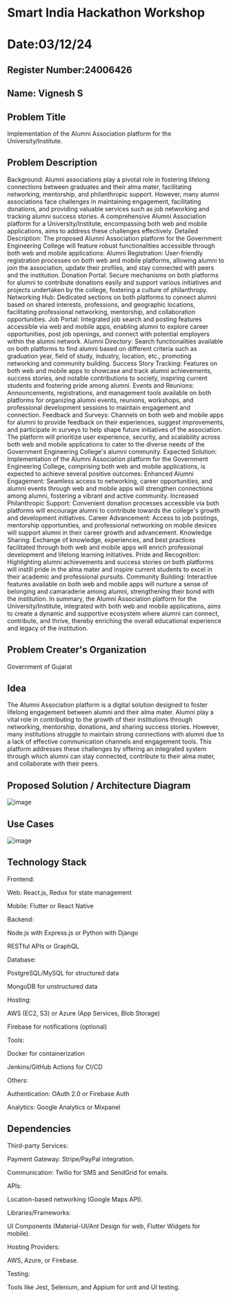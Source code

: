 # Smart India Hackathon Workshop
# Date:03/12/24
## Register Number:24006426
## Name: Vignesh S
## Problem Title
Implementation of the Alumni Association platform for the University/Institute.
## Problem Description
Background: Alumni associations play a pivotal role in fostering lifelong connections between graduates and their alma mater, facilitating networking, mentorship, and philanthropic support. However, many alumni associations face challenges in maintaining engagement, facilitating donations, and providing valuable services such as job networking and tracking alumni success stories. A comprehensive Alumni Association platform for a University/Institute, encompassing both web and mobile applications, aims to address these challenges effectively. Detailed Description: The proposed Alumni Association platform for the Government Engineering College will feature robust functionalities accessible through both web and mobile applications: Alumni Registration: User-friendly registration processes on both web and mobile platforms, allowing alumni to join the association, update their profiles, and stay connected with peers and the institution. Donation Portal: Secure mechanisms on both platforms for alumni to contribute donations easily and support various initiatives and projects undertaken by the college, fostering a culture of philanthropy. Networking Hub: Dedicated sections on both platforms to connect alumni based on shared interests, professions, and geographic locations, facilitating professional networking, mentorship, and collaboration opportunities. Job Portal: Integrated job search and posting features accessible via web and mobile apps, enabling alumni to explore career opportunities, post job openings, and connect with potential employers within the alumni network. Alumni Directory: Search functionalities available on both platforms to find alumni based on different criteria such as graduation year, field of study, industry, location, etc., promoting networking and community building. Success Story Tracking: Features on both web and mobile apps to showcase and track alumni achievements, success stories, and notable contributions to society, inspiring current students and fostering pride among alumni. Events and Reunions: Announcements, registrations, and management tools available on both platforms for organizing alumni events, reunions, workshops, and professional development sessions to maintain engagement and connection. Feedback and Surveys: Channels on both web and mobile apps for alumni to provide feedback on their experiences, suggest improvements, and participate in surveys to help shape future initiatives of the association. The platform will prioritize user experience, security, and scalability across both web and mobile applications to cater to the diverse needs of the Government Engineering College's alumni community. Expected Solution: Implementation of the Alumni Association platform for the Government Engineering College, comprising both web and mobile applications, is expected to achieve several positive outcomes: Enhanced Alumni Engagement: Seamless access to networking, career opportunities, and alumni events through web and mobile apps will strengthen connections among alumni, fostering a vibrant and active community. Increased Philanthropic Support: Convenient donation processes accessible via both platforms will encourage alumni to contribute towards the college's growth and development initiatives. Career Advancement: Access to job postings, mentorship opportunities, and professional networking on mobile devices will support alumni in their career growth and advancement. Knowledge Sharing: Exchange of knowledge, experiences, and best practices facilitated through both web and mobile apps will enrich professional development and lifelong learning initiatives. Pride and Recognition: Highlighting alumni achievements and success stories on both platforms will instill pride in the alma mater and inspire current students to excel in their academic and professional pursuits. Community Building: Interactive features available on both web and mobile apps will nurture a sense of belonging and camaraderie among alumni, strengthening their bond with the institution. In summary, the Alumni Association platform for the University/Institute, integrated with both web and mobile applications, aims to create a dynamic and supportive ecosystem where alumni can connect, contribute, and thrive, thereby enriching the overall educational experience and legacy of the institution.
## Problem Creater's Organization
Government of Gujarat

## Idea
The Alumni Association platform is a digital solution designed to foster lifelong engagement between alumni and their alma mater. Alumni play a vital role in contributing to the growth of their institutions through networking, mentorship, donations, and sharing success stories. However, many institutions struggle to maintain strong connections with alumni due to a lack of effective communication channels and engagement tools. This platform addresses these challenges by offering an integrated system through which alumni can stay connected, contribute to their alma mater, and collaborate with their peers.

## Proposed Solution / Architecture Diagram
![image](https://github.com/user-attachments/assets/176913c2-9101-464e-8a6f-d312048f9537)


## Use Cases
![image](https://github.com/user-attachments/assets/6a8120a0-4738-425b-911a-71b78e965bf7)


## Technology Stack
Frontend:

Web: React.js, Redux for state management

Mobile: Flutter or React Native

Backend:

Node.js with Express.js or Python with Django

RESTful APIs or GraphQL

Database:

PostgreSQL/MySQL for structured data

MongoDB for unstructured data

Hosting:

AWS (EC2, S3) or Azure (App Services, Blob Storage)

Firebase for notifications (optional)

Tools:

Docker for containerization

Jenkins/GitHub Actions for CI/CD

Others:

Authentication: OAuth 2.0 or Firebase Auth

Analytics: Google Analytics or Mixpanel


## Dependencies
Third-party Services:

Payment Gateway: Stripe/PayPal integration.

Communication: Twilio for SMS and SendGrid for emails.

APIs:

Location-based networking (Google Maps API).

Libraries/Frameworks:

UI Components (Material-UI/Ant Design for web, Flutter Widgets for mobile).

Hosting Providers:

AWS, Azure, or Firebase.

Testing:

Tools like Jest, Selenium, and Appium for unit and UI testing.
